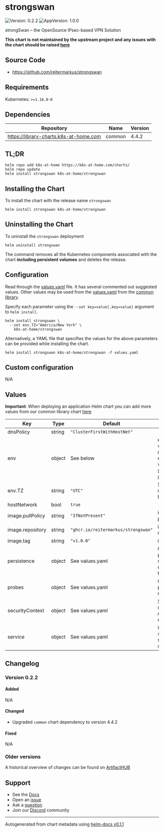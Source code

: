 # strongswan

![Version: 0.2.2](https://img.shields.io/badge/Version-0.2.2-informational?style=flat-square) ![AppVersion: 1.0.0](https://img.shields.io/badge/AppVersion-1.0.0-informational?style=flat-square)

strongSwan – the OpenSource IPsec-based VPN Solution

**This chart is not maintained by the upstream project and any issues with the chart should be raised [here](https://github.com/k8s-at-home/charts/issues/new/choose)**

## Source Code

* <https://github.com/reitermarkus/strongswan>

## Requirements

Kubernetes: `>=1.16.0-0`

## Dependencies

| Repository | Name | Version |
|------------|------|---------|
| https://library-charts.k8s-at-home.com | common | 4.4.2 |

## TL;DR

```console
helm repo add k8s-at-home https://k8s-at-home.com/charts/
helm repo update
helm install strongswan k8s-at-home/strongswan
```

## Installing the Chart

To install the chart with the release name `strongswan`

```console
helm install strongswan k8s-at-home/strongswan
```

## Uninstalling the Chart

To uninstall the `strongswan` deployment

```console
helm uninstall strongswan
```

The command removes all the Kubernetes components associated with the chart **including persistent volumes** and deletes the release.

## Configuration

Read through the [values.yaml](./values.yaml) file. It has several commented out suggested values.
Other values may be used from the [values.yaml](https://github.com/k8s-at-home/library-charts/tree/main/charts/stable/common/values.yaml) from the [common library](https://github.com/k8s-at-home/library-charts/tree/main/charts/stable/common).

Specify each parameter using the `--set key=value[,key=value]` argument to `helm install`.

```console
helm install strongswan \
  --set env.TZ="America/New York" \
    k8s-at-home/strongswan
```

Alternatively, a YAML file that specifies the values for the above parameters can be provided while installing the chart.

```console
helm install strongswan k8s-at-home/strongswan -f values.yaml
```

## Custom configuration

N/A

## Values

**Important**: When deploying an application Helm chart you can add more values from our common library chart [here](https://github.com/k8s-at-home/library-charts/tree/main/charts/stable/common)

| Key | Type | Default | Description |
|-----|------|---------|-------------|
| dnsPolicy | string | `"ClusterFirstWithHostNet"` |  |
| env | object | See below | environment variables. See more environment variables in the [strongswan documentation](https://github.com/reitermarkus/strongswan). |
| env.TZ | string | `"UTC"` | Set the container timezone |
| hostNetwork | bool | `true` |  |
| image.pullPolicy | string | `"IfNotPresent"` | image pull policy |
| image.repository | string | `"ghcr.io/reitermarkus/strongswan"` | image repository |
| image.tag | string | `"v1.0.0"` | image tag |
| persistence | object | See values.yaml | Configure persistence settings for the chart under this key. |
| probes | object | See values.yaml | Configures the probes for the main Pod. |
| securityContext | object | See values.yaml | Security contexts required for container. |
| service | object | See values.yaml | Configures service settings for the chart. |

## Changelog

### Version 0.2.2

#### Added

N/A

#### Changed

* Upgraded `common` chart dependency to version 4.4.2

#### Fixed

N/A

### Older versions

A historical overview of changes can be found on [ArtifactHUB](https://artifacthub.io/packages/helm/k8s-at-home/strongswan?modal=changelog)

## Support

- See the [Docs](https://docs.k8s-at-home.com/our-helm-charts/getting-started/)
- Open an [issue](https://github.com/k8s-at-home/charts/issues/new/choose)
- Ask a [question](https://github.com/k8s-at-home/organization/discussions)
- Join our [Discord](https://discord.gg/sTMX7Vh) community

----------------------------------------------
Autogenerated from chart metadata using [helm-docs v0.1.1](https://github.com/k8s-at-home/helm-docs/releases/v0.1.1)
